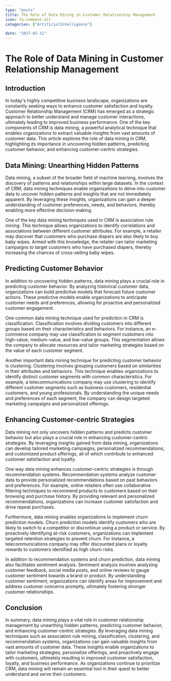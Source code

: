```yaml
---
type: "posts"
title: The Role of Data Mining in Customer Relationship Management
icon: fa-comment-alt
categories: ["ArtificialIntelligence"]

date: "2017-02-11"
---
```




# The Role of Data Mining in Customer Relationship Management

## Introduction

In today's highly competitive business landscape, organizations are constantly seeking ways to enhance customer satisfaction and loyalty. Customer Relationship Management (CRM) has emerged as a strategic approach to better understand and manage customer interactions, ultimately leading to improved business performance. One of the key components of CRM is data mining, a powerful analytical technique that enables organizations to extract valuable insights from vast amounts of customer data. This article explores the role of data mining in CRM, highlighting its importance in uncovering hidden patterns, predicting customer behavior, and enhancing customer-centric strategies.

## Data Mining: Unearthing Hidden Patterns

Data mining, a subset of the broader field of machine learning, involves the discovery of patterns and relationships within large datasets. In the context of CRM, data mining techniques enable organizations to delve into customer data to uncover hidden patterns and insights that are not immediately apparent. By leveraging these insights, organizations can gain a deeper understanding of customer preferences, needs, and behaviors, thereby enabling more effective decision-making.

One of the key data mining techniques used in CRM is association rule mining. This technique allows organizations to identify correlations and associations between different customer attributes. For example, a retailer may discover that customers who purchase diapers are also likely to buy baby wipes. Armed with this knowledge, the retailer can tailor marketing campaigns to target customers who have purchased diapers, thereby increasing the chances of cross-selling baby wipes.

## Predicting Customer Behavior

In addition to uncovering hidden patterns, data mining plays a crucial role in predicting customer behavior. By analyzing historical customer data, organizations can build predictive models that forecast future customer actions. These predictive models enable organizations to anticipate customer needs and preferences, allowing for proactive and personalized customer engagement.

One common data mining technique used for prediction in CRM is classification. Classification involves dividing customers into different groups based on their characteristics and behaviors. For instance, an e-commerce company may use classification to segment customers into high-value, medium-value, and low-value groups. This segmentation allows the company to allocate resources and tailor marketing strategies based on the value of each customer segment.

Another important data mining technique for predicting customer behavior is clustering. Clustering involves grouping customers based on similarities in their attributes and behaviors. This technique enables organizations to identify distinct customer segments with common characteristics. For example, a telecommunications company may use clustering to identify different customer segments such as business customers, residential customers, and young professionals. By understanding the unique needs and preferences of each segment, the company can design targeted marketing campaigns and personalized offerings.

## Enhancing Customer-centric Strategies

Data mining not only uncovers hidden patterns and predicts customer behavior but also plays a crucial role in enhancing customer-centric strategies. By leveraging insights gained from data mining, organizations can develop tailored marketing campaigns, personalized recommendations, and customized product offerings, all of which contribute to enhanced customer satisfaction and loyalty.

One way data mining enhances customer-centric strategies is through recommendation systems. Recommendation systems analyze customer data to provide personalized recommendations based on past behaviors and preferences. For example, online retailers often use collaborative filtering techniques to recommend products to customers based on their browsing and purchase history. By providing relevant and personalized recommendations, organizations can increase customer satisfaction and drive repeat purchases.

Furthermore, data mining enables organizations to implement churn prediction models. Churn prediction models identify customers who are likely to switch to a competitor or discontinue using a product or service. By proactively identifying at-risk customers, organizations can implement targeted retention strategies to prevent churn. For instance, a telecommunications company may offer discounted plans or loyalty rewards to customers identified as high churn risks.

In addition to recommendation systems and churn prediction, data mining also facilitates sentiment analysis. Sentiment analysis involves analyzing customer feedback, social media posts, and online reviews to gauge customer sentiment towards a brand or product. By understanding customer sentiment, organizations can identify areas for improvement and address customer concerns promptly, ultimately fostering stronger customer relationships.

## Conclusion

In summary, data mining plays a vital role in customer relationship management by unearthing hidden patterns, predicting customer behavior, and enhancing customer-centric strategies. By leveraging data mining techniques such as association rule mining, classification, clustering, and recommendation systems, organizations can gain valuable insights from vast amounts of customer data. These insights enable organizations to tailor marketing strategies, personalize offerings, and proactively engage with customers, ultimately resulting in improved customer satisfaction, loyalty, and business performance. As organizations continue to prioritize CRM, data mining will remain an essential tool in their quest to better understand and serve their customers.
